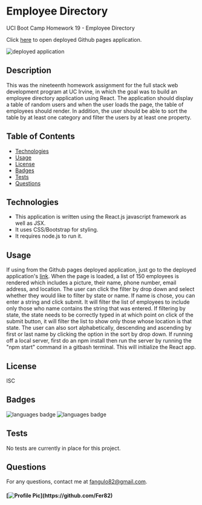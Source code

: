 # Employee Directory
UCI Boot Camp Homework 19 - Employee Directory

Click [here](https://fer82.github.io/H-19-Employee-Directory/) to open deployed Github pages application.

![deployed application](public/deployed_app.JPG)

## Description 
 This was the nineteenth homework assignment for the full stack web development program at UC Irvine, in which the goal was to build an employee directory application using React. The application should display a table of random users and when the user loads the page, the table of employees should render. In addition, the user should be able to sort the table by at least one category and filter the users by at least one property.

## Table of Contents 
* [Technologies](#Technologies)
* [Usage](#Usage)
* [License](#License)
* [Badges](#Badges)
* [Tests](#Tests)
* [Questions](#Questions)

## Technologies 
* This application is written using the React.js javascript framework as well as JSX.
* It uses CSS/Bootstrap for styling.
* It requires node.js to run it.

## Usage 
If using from the Github pages deployed application, just go to the deployed application's [link](https://fer82.github.io/H-19-Employee-Directory/). When the page is loaded, a list of 150 employees is rendered which includes a picture, their name, phone number, email address, and location. The user can click the filter by drop down and select whether they would like to filter by state or name. If name is chose, you can enter a string and click submit. It will filter the list of employees to include only those who name contains the string that was entered. If filtering by state, the state needs to be correctly typed in at which point on click of the submit button, it will filter the list to show only those whose location is that state. The user can also sort alphabetically, descending and ascending by first or last name by clicking the option in the sort by drop down. If running off a local server, first do an npm install then run the server by running the "npm start" command in a gitbash terminal. This will initialize the React app.

## License 
 ISC

## Badges 
 ![languages badge](https://img.shields.io/github/languages/count/Fer82/employee_directory)
 ![languages badge](https://img.shields.io/github/languages/top/Fer82/employee_directory)

## Tests 
 No tests are currently in place for this project.

## Questions 
 For any questions, contact me at [fangulo82@gmail.com](mailto:fangulo82@gmail.com).
#### [![Profile Pic](https://avatars0.githubusercontent.com/u/20170711?)](https://github.com/Fer82)


